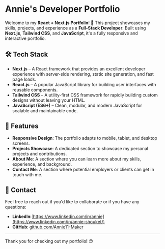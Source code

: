 # Annie's Developer Portfolio

Welcome to my **React + Next.js Portfolio**! 🚀 This project showcases my skills, projects, and experience as a **Full-Stack Developer**. Built using **Next.js**, **Tailwind CSS**, and **JavaScript**, it's a fully responsive and interactive portfolio.

## 🛠 **Tech Stack**

- **Next.js** – A React framework that provides an excellent developer experience with server-side rendering, static site generation, and fast page loads.
- **React.js** – A popular JavaScript library for building user interfaces with reusable components.
- **Tailwind CSS** – A utility-first CSS framework for rapidly building custom designs without leaving your HTML.
- **JavaScript (ES6+)** – Clean, modular, and modern JavaScript for scalable and maintainable code.

## 📌 **Features**

- **Responsive Design**: The portfolio adapts to mobile, tablet, and desktop screens.
- **Projects Showcase**: A dedicated section to showcase my personal projects and contributions.
- **About Me**: A section where you can learn more about my skills, experience, and background.
- **Contact Me**: A section where potential employers or clients can get in touch with me.

 ## 🔗 **Contact**

Feel free to reach out if you'd like to collaborate or if you have any questions:

- **LinkedIn**:[https://www.linkedin.com/in/annie](https://www.linkedin.com/in/annie-shouket/)
- **GitHub**: [github.com/Annie11-Maker](https://github.com/Annie11-Maker)

---

Thank you for checking out my portfolio! 😊
